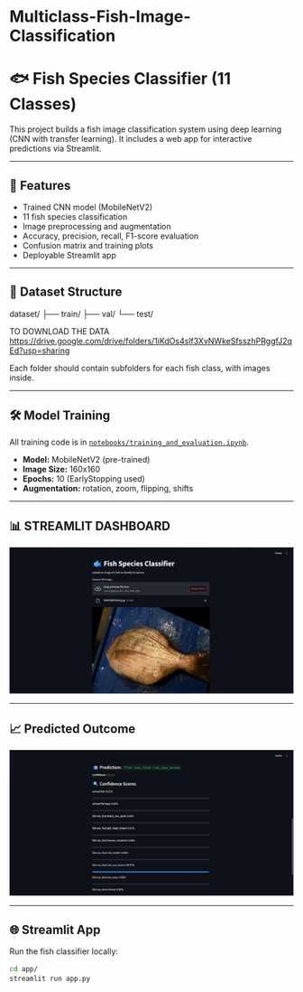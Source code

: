 # Multiclass-Fish-Image-Classification

# 🐟 Fish Species Classifier (11 Classes)

This project builds a fish image classification system using deep learning (CNN with transfer learning). It includes a web app for interactive predictions via Streamlit.

---

## 🚀 Features

- Trained CNN model (MobileNetV2)
- 11 fish species classification
- Image preprocessing and augmentation
- Accuracy, precision, recall, F1-score evaluation
- Confusion matrix and training plots
- Deployable Streamlit app

---

## 📁 Dataset Structure
dataset/
├── train/
├── val/
└── test/

 TO DOWNLOAD THE DATA 
 https://drive.google.com/drive/folders/1iKdOs4slf3XvNWkeSfsszhPRggfJ2qEd?usp=sharing

Each folder should contain subfolders for each fish class, with images inside.

---

## 🛠️ Model Training

All training code is in [`notebooks/training_and_evaluation.ipynb`](notebooks/training_and_evaluation.ipynb).

- **Model:** MobileNetV2 (pre-trained)
- **Image Size:** 160x160
- **Epochs:** 10 (EarlyStopping used)
- **Augmentation:** rotation, zoom, flipping, shifts

---

## 📊 STREAMLIT DASHBOARD

![Streamlit_Dashboard](multi.png)

---

## 📈 Predicted Outcome

![Outcome](prediction.png)

---

## 🌐 Streamlit App

Run the fish classifier locally:

```bash
cd app/
streamlit run app.py


